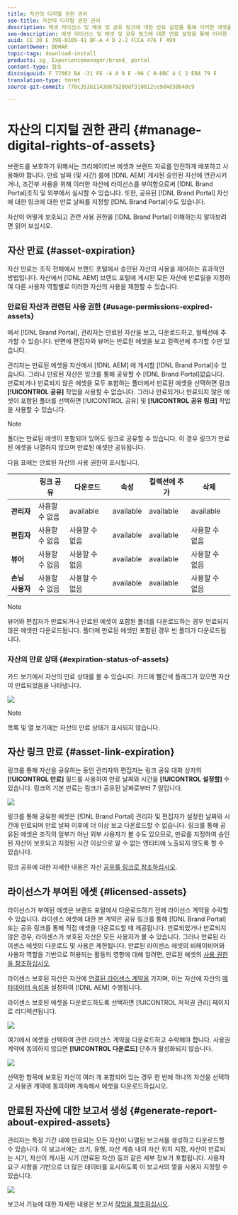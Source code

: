 ```yaml
---
title: 자산의 디지털 권한 관리
seo-title: 자산의 디지털 권한 관리
description: 에셋 라이선스 및 에셋 및 공유 링크에 대한 만료 설정을 통해 이러한 에셋을 관리하고 안전하게 보호할 수 있습니다.
seo-description: 에셋 라이선스 및 에셋 및 공유 링크에 대한 만료 설정을 통해 이러한 에셋을 관리하고 안전하게 보호할 수 있습니다.
uuid: CE 30 E 398-0109-41 BF-A 4 D 2-2 FCCA 476 F 499
contentOwner: BDHAR
topic-tags: download-install
products: sg_ Experiencemanager/brand_ portal
content-type: 참조
discoiquuid: F 77003 BA -31 FE -4 A 9 E -96 C 8-DBC 4 C 2 EBA 79 E
translation-type: tm+mt
source-git-commit: 770c353b1143d879280df310012ce9d4d30b40c9

---
```



# 자산의 디지털 권한 관리 {#manage-digital-rights-of-assets}

브랜드를 보호하기 위해서는 크리에이티브 에셋과 브랜드 자료를 안전하게 배포하고 사용해야 합니다. 만료 날짜 (및 시간) 를에 [!DNL AEM] 게시된 승인된 자산에 연관시키거나, 조건부 사용을 위해 이러한 자산에 라이선스를 부여함으로써 [!DNL Brand Portal]조직 및 외부에서 실시할 수 있습니다. 또한, 공유된 [!DNL Brand Portal] 자산에 대한 링크에 대한 만료 날짜를 지정할 [!DNL Brand Portal]수도 있습니다.

자산이 어떻게 보호되고 관련 사용 권한을 [!DNL Brand Portal] 이해하는지 알아보려면 읽어 보십시오.

## 자산 만료 {#asset-expiration}

자산 만료는 조직 전체에서 브랜드 포털에서 승인된 자산의 사용을 제어하는 효과적인 방법입니다. 자산에서 [!DNL AEM] 브랜드 포털에 게시된 모든 자산에 만료일을 지정하여 다른 사용자 역할별로 이러한 자산의 사용을 제한할 수 있습니다.

### 만료된 자산과 관련된 사용 권한 {#usage-permissions-expired-assets}

에서 [!DNL Brand Portal], 관리자는 만료된 자산을 보고, 다운로드하고, 컬렉션에 추가할 수 있습니다. 반면에 편집자와 뷰어는 만료된 에셋을 보고 컬렉션에 추가할 수만 있습니다.

관리자는 만료된 에셋을 자산에서 [!DNL AEM] 에 게시할 [!DNL Brand Portal]수 있습니다. 그러나 만료된 자산은 잉크를 통해 공유할 수 [!DNL Brand Portal]없습니다. 만료되거나 만료되지 않은 에셋을 모두 포함하는 폴더에서 만료된 에셋을 선택하면 링크 **[!UICONTROL 공유]** 작업을 사용할 수 없습니다. 그러나 만료되거나 만료되지 않은 에셋이 포함된 폴더를 선택하면 [!UICONTROL 공유] 및 **[!UICONTROL 공유 링크]** 작업을 사용할 수 있습니다.

>[!NOTE]
>
>폴더는 만료된 에셋이 포함되어 있어도 링크로 공유할 수 있습니다. 이 경우 링크가 만료된 에셋을 나열하지 않으며 만료된 에셋만 공유됩니다.

다음 표에는 만료된 자산의 사용 권한이 표시됩니다.

|  | **링크 공유** | **다운로드** | **속성** | **컬렉션에 추가** | **삭제** |
|---|---|---|---|---|---|
| **관리자** | 사용할 수 없음 | available | available | available | available |
| **편집자** | 사용할 수 없음 | 사용할 수 없음 | available | available | 사용할 수 없음 |
| **뷰어** | 사용할 수 없음 | 사용할 수 없음 | available | available | 사용할 수 없음 |
| **손님 사용자** | 사용할 수 없음 | 사용할 수 없음 | available | available | 사용할 수 없음 |

>[!NOTE]
>
>뷰어와 편집자가 만료되거나 만료된 에셋이 포함된 폴더를 다운로드하는 경우 만료되지 않은 에셋만 다운로드됩니다. 폴더에 만료된 에셋만 포함된 경우 빈 폴더가 다운로드됩니다.

### 자산의 만료 상태 {#expiration-status-of-assets}

카드 보기에서 자산의 만료 상태를 볼 수 있습니다. 카드에 빨간색 플래그가 있으면 자산이 만료되었음을 나타냅니다.

![](assets/expired_assets_cardview.png)

>[!NOTE]
>
>목록 및 열 보기에는 자산의 만료 상태가 표시되지 않습니다.

## 자산 링크 만료 {#asset-link-expiration}

링크를 통해 자산을 공유하는 동안 관리자와 편집자는 링크 공유 대화 상자의 **[!UICONTROL 만료]** 필드를 사용하여 만료 날짜와 시간을 **[!UICONTROL 설정할]** 수 있습니다. 링크의 기본 만료는 링크가 공유된 날짜로부터 7 일입니다.

![](assets/asset-link-sharing.png)

링크를 통해 공유한 에셋은 [!DNL Brand Portal] 관리자 및 편집자가 설정한 날짜와 시간에 만료되며 만료 날짜 이후에 더 이상 보고 다운로드할 수 없습니다. 링크를 통해 공유된 에셋은 조직의 일부가 아닌 외부 사용자가 볼 수도 있으므로, 만료를 지정하여 승인된 자산이 보호되고 지정된 시간 이상으로 알 수 없는 엔티티에 노출되지 않도록 할 수 있습니다.

링크 공유에 대한 자세한 내용은 자산 [공유를 링크로 참조하십시오](../using/brand-portal-link-share.md).

## 라이선스가 부여된 에셋 {#licensed-assets}

라이선스가 부여된 에셋은 브랜드 포털에서 다운로드하기 전에 라이선스 계약을 수락할 수 있습니다. 라이센스 에셋에 대한 본 계약은 공유 링크를 통해 [!DNL Brand Portal] 또는 공유 링크를 통해 직접 에셋을 다운로드할 때 제공됩니다. 만료되었거나 만료되지 않은 경우, 라이센스가 보호된 자산은 모든 사용자가 볼 수 있습니다. 그러나 만료된 라이센스 에셋의 다운로드 및 사용은 제한됩니다. 만료된 라이센스 에셋의 비헤이비어와 사용자 역할을 기반으로 허용되는 활동의 영향에 대해 알려면, 만료된 에셋의 [사용 권한을 참조하십시오](../using/manage-digital-rights-of-assets.md#usage-permissions-expired-assets).

라이센스 보호된 자산은 자산에 [연결된 라이센스 계약을](https://helpx.adobe.com/experience-manager/6-5/assets/using/drm.html#DigitalRightsManagementinAssets) 가지며, 이는 자산에 자산의 [메타데이터 속성을](https://helpx.adobe.com/experience-manager/6-5/assets/using/drm.html#DigitalRightsManagementinAssets) 설정하여 [!DNL AEM] 수행됩니다.

라이센스 보호된 에셋을 다운로드하도록 선택하면 [!UICONTROL 저작권 관리] 페이지로 리디렉션됩니다.

![](assets/asset-copyright-mgmt.png)

여기에서 에셋을 선택하여 관련 라이선스 계약을 다운로드하고 수락해야 합니다. 사용권 계약에 동의하지 않으면 **[!UICONTROL 다운로드]** 단추가 활성화되지 않습니다.

![](assets/licensed-asset-download-2.png)

선택한 항목에 보호된 자산이 여러 개 포함되어 있는 경우 한 번에 하나의 자산을 선택하고 사용권 계약에 동의하며 계속해서 에셋을 다운로드하십시오.

## 만료된 자산에 대한 보고서 생성 {#generate-report-about-expired-assets}

관리자는 특정 기간 내에 만료되는 모든 자산이 나열된 보고서를 생성하고 다운로드할 수 있습니다. 이 보고서에는 크기, 유형, 자산 계층 내의 자산 위치 지정, 자산이 만료되는 시기, 자산이 게시된 시기 (만료된 자산) 등과 같은 세부 정보가 포함됩니다. 사용자 요구 사항을 기반으로 더 많은 데이터를 표시하도록 이 보고서의 열을 사용자 지정할 수 있습니다.

![](assets/assets-expired.png)

보고서 기능에 대한 자세한 내용은 보고서 [작업을 참조하십시오](../using/brand-portal-reports.md#work-with-reports).
